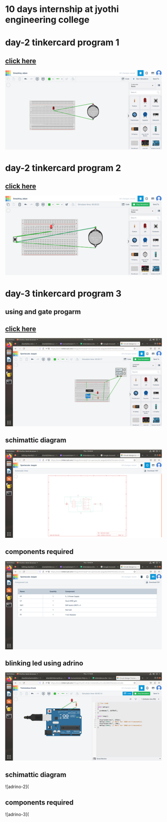 # 10 days internship at jyothi engineering college
# day-2 tinkercard program 1
## [click here](https://www.tinkercad.com/things/bD37qElXLOw-smashing-jaban)
![exp 1](https://github.com/shanibmuhammd/shanib/blob/main/tinkercard1.png)
# day-2 tinkercard program 2
## [click here](https://www.tinkercad.com/things/7pk1nxnL2VO-swanky-curcan-duup)
![exp 2](https://github.com/shanibmuhammd/shanib/blob/main/img/tinkercard2.png)
# day-3 tinkercard program 3
## using and gate progarm 
## [click here](https://www.tinkercad.com/things/0UmUQrjP1sD-spectacular-jaagub/editel)
![exp 3](img/tinkercard3.png)
## schimattic diagram
![exp 3-1](img/tinkercard3-2.png)
## components required
![exp 3-2](img/tinkercard3-3.png)
## blinking led using adrino
![using adrino picture](img/adrino1.png)
## schimattic diagram
![adrino-2](
## components required
![adrino-3](
